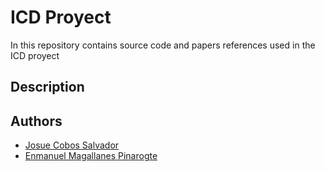 # ICD Proyect
In this repository contains source code and papers references used in the ICD proyect

## Description

## Authors
- [Josue Cobos Salvador](mailto:jcobos@espol.edu.ec)
- [Enmanuel Magallanes Pinarogte](mailto:enmanuel@cardor.dev)
